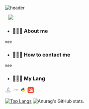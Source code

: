 
![header](https://capsule-render.vercel.app/api?type=waving&color=BAC8FF&height=330&section=header&text=You%20Jin&fontSize=57&desc=iOS%20Developer,%20That's%20Me!)

</div>
    <img 
        src="https://img.shields.io/github/followers/Y00ujin?label=Y00ujin%20Followers&style=social"
        style="height : auto; margin-left : 10px; margin-right : 10px;"/>
</div>

- ### 👩🏻‍💻 About me
```Swift
mee
```

- ### 👩🏻‍💻 How to contact me
```Swift
mee
```
	
- ### 👩🏻‍💻 My Lang
<code><img height="20" src="https://raw.githubusercontent.com/github/explore/80688e429a7d4ef2fca1e82350fe8e3517d3494d/topics/c/c.png"></code>
<code><img height="20" src="https://raw.githubusercontent.com/github/explore/80688e429a7d4ef2fca1e82350fe8e3517d3494d/topics/java/java.png"></code>
<code><img height="20" src="https://raw.githubusercontent.com/github/explore/80688e429a7d4ef2fca1e82350fe8e3517d3494d/topics/python/python.png"></code>
<code><img height="20" src="https://raw.githubusercontent.com/github/explore/80688e429a7d4ef2fca1e82350fe8e3517d3494d/topics/swift/swift.png"></code>

[![Top Langs](https://github-readme-stats.vercel.app/api/top-langs/?username=Y00ujin&layout=compact&theme=dracula)](https://github.com/anuraghazra/github-readme-stats)
![Anurag's GitHub stats](https://github-readme-stats.vercel.app/api?username=Y00ujin&show_icons=true&theme=dracula). 
